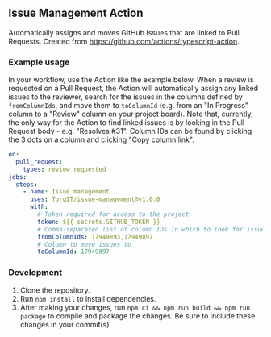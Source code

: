## Issue Management Action

Automatically assigns and moves GitHub Issues that are linked to Pull Requests. Created from https://github.com/actions/typescript-action.

### Example usage

In your workflow, use the Action like the example below. When a review is requested on a Pull Request, the Action will automatically assign any linked issues to the reviewer, search for the issues in the columns defined by `fromColumnIds`, and move them to `toColumnId` (e.g. from an "In Progress" column to a "Review" column on your project board). Note that, currently, the only way for the Action to find linked issues is by looking in the Pull Request body - e.g. "Resolves #31". Column IDs can be found by clicking the 3 dots on a column and clicking "Copy column link".

```yaml
on:
  pull_request:
    types: review_requested
jobs:
  steps:
    - name: Issue management
      uses: TorqIT/issue-management@v1.0.0
      with:
        # Token required for access to the project
        token: ${{ secrets.GITHUB_TOKEN }}
        # Comma-separated list of column IDs in which to look for issues
        fromColumnIds: 17949893,17949897
        # Column to move issues to
        toColumnId: 17949897
```

### Development

1. Clone the repository.
2. Run `npm install` to install dependencies.
3. After making your changes, run `npm ci && npm run build && npm run package` to compile and package the changes. Be sure to include these changes in your commit(s).
